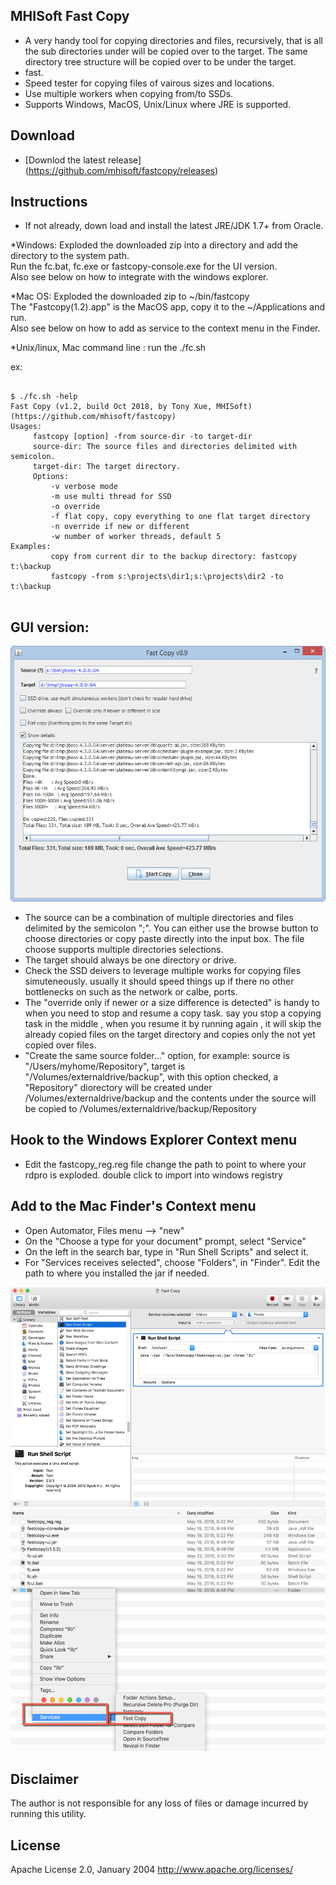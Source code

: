 ## MHISoft Fast Copy

* A very handy tool for copying directories and files, recursively, that is all the sub directories under will be copied over to the target.  The same directory tree structure will be copied over to be under the target. 
* fast.
* Speed tester for copying files of vairous sizes and locations. 
* Use multiple workers when copying from/to SSDs. 
* Supports Windows, MacOS, Unix/Linux where JRE is supported. 


## Download

- [Downlod the latest release] (https://github.com/mhisoft/fastcopy/releases)

## Instructions

* If not already, down load and install the latest JRE/JDK 1.7+ from Oracle.

*Windows: 
  Exploded the downloaded zip into a directory and add the directory to the system path. </br>
  Run the fc.bat, fc.exe or  fastcopy-console.exe for the UI version. </br>
  Also see below on how to integrate with the windows explorer. </br>

*Mac OS: 
  Exploded the downloaded zip to ~/bin/fastcopy</br>
  The "Fastcopy(1.2).app" is the MacOS app,  copy it to the ~/Applications and run.</br>
  Also see below on how to add as service to the context menu in the Finder.</br> 


*Unix/linux, Mac command line : run the ./fc.sh

ex:

```
    
$ ./fc.sh -help
Fast Copy (v1.2, build Oct 2018, by Tony Xue, MHISoft)
(https://github.com/mhisoft/fastcopy)
Usages:
	 fastcopy [option] -from source-dir -to target-dir 
	 source-dir: The source files and directories delimited with semicolon.
	 target-dir: The target directory.
	 Options: 
		 -v verbose mode
		 -m use multi thread for SSD
		 -o override
		 -f flat copy, copy everything to one flat target directory
		 -n override if new or different
		 -w number of worker threads, default 5
Examples:
		 copy from current dir to the backup directory: fastcopy t:\backup
		 fastcopy -from s:\projects\dir1;s:\projects\dir2 -to t:\backup
   
```



## GUI version:

![Screenshot](doc/screenshot1.png "screenshot")

* The source can be a combination of multiple directories and files delimited by the semicolon ";". You can either use the browse button to choose directories or copy paste directly into the input box. The file choose supports multiple directories selections.
* The target should always be one directory or drive. 
* Check the SSD deivers to leverage multiple works for copying files simuteneously.  usually it should speed things up if there no other bottlenecks on such as the network or calbe, ports.
* The "override only if newer or a size difference is detected" is handy to when you need to stop and resume a copy task. say you stop a copying task in the middle , when you resume it by running again , it will skip the already copied files on the target directory and copies only the not yet copied over files. 
* "Create the same source folder..." option, for example: 
source is "/Users/myhome/Repository", target is "/Volumes/externaldrive/backup", with this option checked, a "Repository" diorectory will be created under /Volumes/externaldrive/backup and the contents under the source will be copied to /Volumes/externaldrive/backup/Repository



## Hook to the Windows Explorer Context menu
- Edit the fastcopy_reg.reg file change the path to point to where your rdpro is exploded.
double click to import into windows registry


## Add to the Mac Finder's Context menu 
* Open Automator, Files menu --> "new"
* On the "Choose a type for your document" prompt, select "Service"
* On the left in the search bar, type in "Run Shell Scripts" and select it. 
* For "Services receives selected", choose "Folders", in "Finder". Edit the path to where you installed the jar if needed. 
 
 ![screen shot](doc/fastcopy-automator-setup2.png "Add to the Mac Finder's Context menu")
 ![screen shot](doc/fastcopy%20context%20menu.png "Context Men->Services")


## Disclaimer
The author is not responsible for any loss of files or damage incurred by running this utility.

## License
Apache License 2.0, January 2004 http://www.apache.org/licenses/
